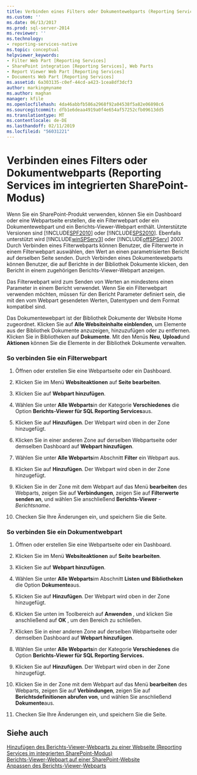 ```yaml
---
title: Verbinden eines Filters oder Dokumentewebparts (Reporting Services im integrierten SharePoint-Modus) | Microsoft-Dokumentation
ms.custom: ''
ms.date: 06/13/2017
ms.prod: sql-server-2014
ms.reviewer: ''
ms.technology:
- reporting-services-native
ms.topic: conceptual
helpviewer_keywords:
- Filter Web Part [Reporting Services]
- SharePoint integration [Reporting Services], Web Parts
- Report Viewer Web Part [Reporting Services]
- Documents Web Part [Reporting Services]
ms.assetid: 6a303135-c0ef-44cd-a423-1cea8df3dcf3
author: markingmyname
ms.author: maghan
manager: kfile
ms.openlocfilehash: 4da46abbfb586a2968f92a04538f5a82e06898c6
ms.sourcegitcommit: dfb1e6deaa4919a0f4e654af57252cfb09613dd5
ms.translationtype: MT
ms.contentlocale: de-DE
ms.lasthandoff: 02/11/2019
ms.locfileid: "56031221"
---
```

# <a name="connect-filter-or-documents-web-part-reporting-services-in-sharepoint-integrated-mode"></a>Verbinden eines Filters oder Dokumentwebparts (Reporting Services im integrierten SharePoint-Modus)
  Wenn Sie ein SharePoint-Produkt verwenden, können Sie ein Dashboard oder eine Webpartseite erstellen, die ein Filterwebpart oder ein Dokumentewebpart und ein Berichts-Viewer-Webpart enthält. Unterstützte Versionen sind [!INCLUDE[SPF2010](../includes/spf2010-md.md)] oder [!INCLUDE[SPS2010](../includes/sps2010-md.md)]. Ebenfalls unterstützt wird [!INCLUDE[winSPServ3](../includes/winspserv3-md.md)] oder [!INCLUDE[offSPServ](../includes/offspserv-md.md)] 2007. Durch Verbinden eines Filterwebparts können Benutzer, die Filterwerte in einem Filterwebpart auswählen, den Wert an einen parametrisierten Bericht auf derselben Seite senden. Durch Verbinden eines Dokumentewebparts können Benutzer, die auf Berichte in der Bibliothek Dokumente klicken, den Bericht in einem zugehörigen Berichts-Viewer-Webpart anzeigen.  
  
 Das Filterwebpart wird zum Senden von Werten an mindestens einen Parameter in einem Bericht verwendet. Wenn Sie ein Filterwebpart verwenden möchten, müssen für den Bericht Parameter definiert sein, die mit den vom Webpart gesendeten Werten, Datentypen und dem Format kompatibel sind.  
  
 Das Dokumentewebpart ist der Bibliothek Dokumente der Website Home zugeordnet. Klicken Sie auf **Alle Websiteinhalte einblenden**, um Elemente aus der Bibliothek Dokumente anzuzeigen, hinzuzufügen oder zu entfernen. Klicken Sie in Bibliotheken auf **Dokumente**. Mit den Menüs **Neu**, **Upload**und **Aktionen** können Sie die Elemente in der Bibliothek Dokumente verwalten.  
  
### <a name="to-connect-a-filter-web-part"></a>So verbinden Sie ein Filterwebpart  
  
1.  Öffnen oder erstellen Sie eine Webpartseite oder ein Dashboard.  
  
2.  Klicken Sie im Menü **Websiteaktionen** auf **Seite bearbeiten**.  
  
3.  Klicken Sie auf **Webpart hinzufügen**.  
  
4.  Wählen Sie unter **Alle Webparts**in der Kategorie **Verschiedenes** die Option **Berichts-Viewer für SQL Reporting Services**aus.  
  
5.  Klicken Sie auf **Hinzufügen**. Der Webpart wird oben in der Zone hinzugefügt.  
  
6.  Klicken Sie in einer anderen Zone auf derselben Webpartseite oder demselben Dashboard auf **Webpart hinzufügen**.  
  
7.  Wählen Sie unter **Alle Webparts**im Abschnitt **Filter** ein Webpart aus.  
  
8.  Klicken Sie auf **Hinzufügen**. Der Webpart wird oben in der Zone hinzugefügt.  
  
9. Klicken Sie in der Zone mit dem Webpart auf das Menü **bearbeiten** des Webparts, zeigen Sie auf **Verbindungen**, zeigen Sie auf **Filterwerte senden an**, und wählen Sie anschließend **Berichts-Viewer** - *Berichtsname*.  
  
10. Checken Sie Ihre Änderungen ein, und speichern Sie die Seite.  
  
### <a name="to-connect-a-documents-web-part"></a>So verbinden Sie ein Dokumentwebpart  
  
1.  Öffnen oder erstellen Sie eine Webpartseite oder ein Dashboard.  
  
2.  Klicken Sie im Menü **Websiteaktionen** auf **Seite bearbeiten**.  
  
3.  Klicken Sie auf **Webpart hinzufügen**.  
  
4.  Wählen Sie unter **Alle Webparts**im Abschnitt **Listen und Bibliotheken** die Option **Dokumente**aus.  
  
5.  Klicken Sie auf **Hinzufügen**. Der Webpart wird oben in der Zone hinzugefügt.  
  
6.  Klicken Sie unten im Toolbereich auf **Anwenden** , und klicken Sie anschließend auf **OK** , um den Bereich zu schließen.  
  
7.  Klicken Sie in einer anderen Zone auf derselben Webpartseite oder demselben Dashboard auf **Webpart hinzufügen**.  
  
8.  Wählen Sie unter **Alle Webparts**in der Kategorie **Verschiedenes** die Option **Berichts-Viewer für SQL Reporting Services.**  
  
9. Klicken Sie auf **Hinzufügen**. Der Webpart wird oben in der Zone hinzugefügt.  
  
10. Klicken Sie in der Zone mit dem Webpart auf das Menü **bearbeiten** des Webparts, zeigen Sie auf **Verbindungen**, zeigen Sie auf **Berichtsdefinitionen abrufen von**, und wählen Sie anschließend **Dokumente**aus.  
  
11. Checken Sie Ihre Änderungen ein, und speichern Sie die Seite.  
  
## <a name="see-also"></a>Siehe auch  
 [Hinzufügen des Berichts-Viewer-Webparts zu einer Webseite &#40;Reporting Services im integrierten SharePoint-Modus&#41;](report-server-sharepoint/add-reporting-services-content-types-to-a-sharepoint-library.md)   
 [Berichts-Viewer-Webpart auf einer SharePoint-Website](../../2014/reporting-services/report-viewer-web-part-on-a-sharepoint-site.md)   
 [Anpassen des Berichts-Viewer-Webparts](../../2014/reporting-services/customize-the-report-viewer-web-part.md)  
  
  
